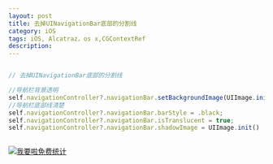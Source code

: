 ```yaml
---
layout: post
title: 去掉UINavigationBar底部的分割线
category: iOS
tags: iOS, Alcatraz，os x,CGContextRef
description:
---
```



```javascript

// 去掉UINavigationBar底部的分割线

//导航栏背景透明
self.navigationController?.navigationBar.setBackgroundImage(UIImage.init(), for: .default)
//导航栏底部线清楚
self.navigationController?.navigationBar.barStyle = .black;
self.navigationController?.navigationBar.isTranslucent = true;
self.navigationController?.navigationBar.shadowImage = UIImage.init()



```









<script language="javascript" type="text/javascript" src="//js.users.51.la/19176892.js"></script>
<noscript><a href="//www.51.la/?19176892" target="_blank"><img alt="&#x6211;&#x8981;&#x5566;&#x514D;&#x8D39;&#x7EDF;&#x8BA1;" src="//img.users.51.la/19176892.asp" style="border:none" /></a></noscript>


